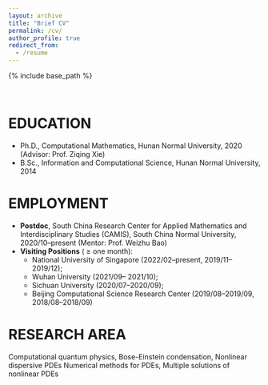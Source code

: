 ```yaml
---
layout: archive
title: "Brief CV"
permalink: /cv/
author_profile: true
redirect_from:
  - /resume
---
```


{% include base_path %}


&nbsp; <!-- 空行 -->


EDUCATION
======
* Ph.D., Computational Mathematics, Hunan Normal University, 2020 (Advisor: Prof. Ziqing Xie)
* B.Sc., Information and Computational Science, Hunan Normal University, 2014

EMPLOYMENT
======
* **Postdoc**, South China Research Center for Applied Mathematics and Interdisciplinary Studies (CAMIS),
South China Normal University, 2020/10–present (Mentor: Prof. Weizhu Bao)
* **Visiting Positions** ( $\geq$ one month):
  - National University of Singapore (2022/02–present, 2019/11–2019/12); 
  - Wuhan University (2021/09– 2021/10); 
  - Sichuan University (2020/07–2020/09); 
  - Beijing Computational Science Research Center (2019/08–2019/09, 2018/08–2018/09)

RESEARCH AREA
======
Computational quantum physics, Bose-Einstein condensation, Nonlinear dispersive PDEs Numerical methods for PDEs, Multiple solutions of nonlinear PDEs



<!--   
Skills
======
* Skill 1
* Skill 2
  * Sub-skill 2.1
  * Sub-skill 2.2
  * Sub-skill 2.3
* Skill 3

Publications
======
  <ul>{% for post in site.publications %}
    {% include archive-single-cv.html %}
  {% endfor %}</ul>
  
Talks
======
  <ul>{% for post in site.talks %}
    {% include archive-single-talk-cv.html %}
  {% endfor %}</ul>
  
Teaching
======
  <ul>{% for post in site.teaching %}
    {% include archive-single-cv.html %}
  {% endfor %}</ul>
  
Service and leadership
======
* Currently signed in to 43 different slack teams
 -->


